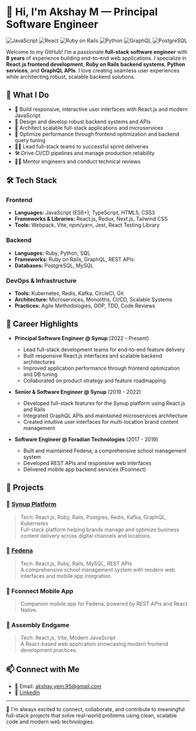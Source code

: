 # 👋 Hi, I'm Akshay M — Principal Software Engineer

![JavaScript](https://img.shields.io/badge/JavaScript-%23323330.svg?style=for-the-badge&logo=javascript&logoColor=%23F7DF1E)
![React](https://img.shields.io/badge/React-%2320232a.svg?style=for-the-badge&logo=react&logoColor=%2361DAFB)
![Ruby on Rails](https://img.shields.io/badge/Ruby_on_Rails-%23CC0000.svg?style=for-the-badge&logo=ruby-on-rails&logoColor=white)
![Python](https://img.shields.io/badge/Python-%2314354C.svg?style=for-the-badge&logo=python&logoColor=white)
![GraphQL](https://img.shields.io/badge/GraphQL-E10098?style=for-the-badge&logo=graphql&logoColor=white)
![PostgreSQL](https://img.shields.io/badge/PostgreSQL-%23316192.svg?style=for-the-badge&logo=postgresql&logoColor=white)


Welcome to my GitHub! I'm a passionate **full-stack software engineer** with **8 years** of experience building end-to-end web applications. I specialize in **React.js frontend development**, **Ruby on Rails backend systems**, **Python services**, and **GraphQL APIs**. I love creating seamless user experiences while architecting robust, scalable backend solutions.

## 🧠 What I Do

- 🎨 Build responsive, interactive user interfaces with React.js and modern JavaScript
- 🔧 Design and develop robust backend systems and APIs
- 🧩 Architect scalable full-stack applications and microservices
- 🚀 Optimize performance through frontend optimization and backend query tuning
- 🧑‍💻 Lead full-stack teams to successful sprint deliveries
- 🛠️ Drive CI/CD pipelines and manage production reliability
- 👨‍🏫 Mentor engineers and conduct technical reviews

## 🛠️ Tech Stack

### Frontend
- **Languages:** JavaScript (ES6+), TypeScript, HTML5, CSS3
- **Frameworks & Libraries:** React.js, Redux, Next.js, Tailwind CSS
- **Tools:** Webpack, Vite, npm/yarn, Jest, React Testing Library

### Backend
- **Languages:** Ruby, Python, SQL
- **Frameworks:** Ruby on Rails, GraphQL, REST APIs
- **Databases:** PostgreSQL, MySQL

### DevOps & Infrastructure
- **Tools:** Kubernetes, Redis, Kafka, CircleCI, Git
- **Architecture:** Microservices, Monoliths, CI/CD, Scalable Systems
- **Practices:** Agile Methodologies, OOP, TDD, Code Reviews

## 🚀 Career Highlights

- **Principal Software Engineer @ Synup** (2022 - Present)
  - Lead full-stack development teams for end-to-end feature delivery
  - Built responsive React.js interfaces and scalable backend architectures
  - Improved application performance through frontend optimization and DB tuning
  - Collaborated on product strategy and feature roadmapping

- **Senior & Software Engineer @ Synup** (2019 - 2022)
  - Developed full-stack features for the Synup platform using React.js and Rails
  - Integrated GraphQL APIs and maintained microservices architecture
  - Created intuitive user interfaces for multi-location brand content management

- **Software Engineer @ Foradian Technologies** (2017 - 2019)
  - Built and maintained Fedena, a comprehensive school management system
  - Developed REST APIs and responsive web interfaces
  - Delivered mobile app backend services (Fconnect)

## 📌 Projects

### 🔹 [Synup Platform](https://synup.com)
> Tech: React.js, Ruby, Rails, Postgres, Redis, Kafka, GraphQL, Kubernetes  
Full-stack platform helping brands manage and optimize business content delivery across digital channels and locations.

### 🔹 [Fedena](https://fedena.com)
> Tech: React.js, Ruby, Rails, MySQL, REST APIs  
A comprehensive school management system with modern web interfaces and mobile app integration.

### 🔹 Fconnect Mobile App  
> Companion mobile app for Fedena, powered by REST APIs and React Native.

### 🔹 Assembly Endgame
> Tech: React.js, Vite, Modern JavaScript  
A React-based web application showcasing modern frontend development practices.

## 📫 Connect with Me

- 📧 Email: [akshay.yem.95@gmail.com](mailto:akshay.yem.95@gmail.com)
- 💼 [LinkedIn](https://www.linkedin.com/in/akshay-m-developer)

---

🧩 I'm always excited to connect, collaborate, and contribute to meaningful full-stack projects that solve real-world problems using clean, scalable code and modern web technologies.
